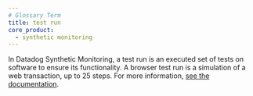 ```yaml
---
# Glossary Term
title: test run
core_product:
  - synthetic monitoring
---
```

In Datadog Synthetic Monitoring, a test run is an executed set of tests on software to ensure its functionality. A browser test run is a simulation of a web transaction, up to 25 steps. For more information, <a href="/continuous_testing/explorer/search_runs/">see the documentation</a>.
